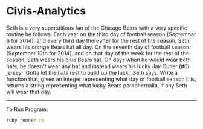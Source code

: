 Civis-Analytics
===============
Seth is a very superstitious fan of the Chicago Bears with a very specific routine he follows. Each year on the third day of football season (September 6 for 2014), and every third day thereafter for the rest of the season, Seth wears his orange Bears hat all day. On the seventh day of football season (September 10th for 2014), and on that day of the week for the rest of the season, Seth wears his blue Bears hat. On days when he would wear both hats, he doesn't wear any hat and instead wears his lucky Jay Cutler (#6) jersey. 'Gotta let the hats rest to build up the luck,' Seth says. Write a function that, given an integer representing what day of football season it is, returns a string representing what lucky Bears paraphernalia, if any Seth will wear that day.

-----

To Run Program:

```ruby
ruby runner.rb
```

